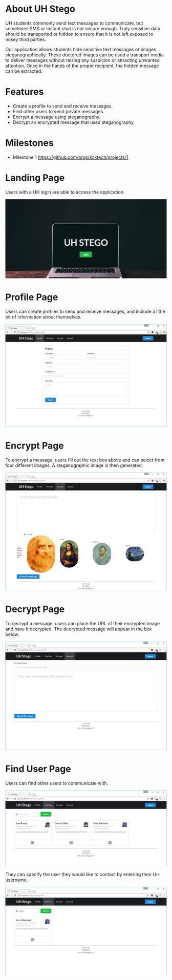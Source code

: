 # About UH Stego 

UH students commonly send text messages to communicate, but sometimes SMS or instant chat is not secure enough. Truly sensitive data should be transported or hidden to ensure that it is not left exposed to nosey third parties.

Our application allows students hide sensitive text messages or images steganographically. These doctored images can be used a transport media to deliver messages without raising any suspicion or attracting unwanted attention. Once in the hands of the proper recipient, the hidden message can be extracted.

# Features
* Create a profile to send and receive messages.
* Find other users to send private messages.
* Encrypt a message using steganography.
* Decrypt an encrypted message that used steganography.

# Milestones

* Milestone 1
https://github.com/orgs/scktech/projects/1

# Landing Page

Users with a UH login are able to access the application.

![](images/landing.png)

# Profile Page
Users can create profiles to send and receive messages, and include a little bit of information about themselves.

![](images/profile.png)

# Encrypt Page
To encrypt a message, users fill out the text box above and can select from four different images.   A steganographic image is then generated.

![](images/encrypt.png)

# Decrypt Page
To decrypt a message, users can place the URL of their encrypted image and have it decrypted.  The decrypted message will appear in the box below.

![](images/decrypt.png)

# Find User Page
Users can find other users to communicate with.

![](images/finduser1.png)

They can specify the user they would like to contact by entering their UH username.

![](images/finduser2.png)
